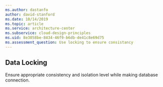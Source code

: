 ```yaml
---
ms.author: dastanfo
author: david-stanford
ms.date: 10/14/2019
ms.topic: article
ms.service: architecture-center
ms.subservice: cloud-design-principles
ms.uid: 8e3058be-8434-46f9-b6db-de41c8e69d75
ms.assessment_question: Use locking to ensure consistancy
---
```

## Data Locking

Ensure appropriate consistency and isolation level while making database connection.
